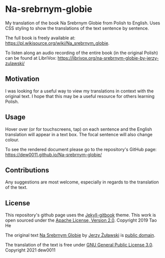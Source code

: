 # Na-srebrnym-globie
My translation of the book Na Srebrnym Globie from Polish to English. Uses CSS styling to show the translations of the text sentence by sentence.

The full book is freely available at: https://pl.wikisource.org/wiki/Na_srebrnym_globie.

To listen along an audio recording of the entire book (in the original Polish) can be found at LibriVox: https://librivox.org/na-srebrnym-globie-by-jerzy-zulawski/

## Motivation

I was looking for a useful way to view my translations in context with the original text. I hope that this may be a useful resource for others learning Polish. 

## Usage

Hover over (or for touchscreens, tap) on each sentence and the English translation will appear in a text box. The focal sentence will also change colour.  

To see the rendered document please go to the repository's GitHub page: https://dew0011.github.io/Na-srebrnym-globie/

## Contributions

Any suggestions are most welcome, especially in regards to the translation of the text.

## License

This repository's github page uses the [Jekyll-gitbook][1] theme. This work is open sourced under the [Apache License, Version 2.0][2]. Copyright 2019 Tao He

The original text [Na Srebrnym Globie][3] by [Jerzy Żuławski][4] is [public domain][5].

The translation of the text is free under [GNU General Public License 3.0][6]. Copyright 2021 dew0011

[1]: https://github.com/sighingnow/jekyll-gitbook
[2]: http://www.apache.org/licenses/LICENSE-2.0
[3]: https://pl.wikisource.org/wiki/Na_srebrnym_globie
[4]: https://pl.wikisource.org/wiki/Autor:Jerzy_%C5%BBu%C5%82awski
[5]: https://pl.wikipedia.org/wiki/Domena_publiczna
[6]: http://www.gnu.org/licenses/gpl-3.0.en.html
